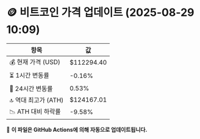 # 🪙 비트코인 가격 업데이트 (2025-08-29 10:09)

| 항목                | 값 |
|--------------------|----------------|
| 💰 현재 가격 (USD) | $112294.40 |
| ⏳ 1시간 변동률    | -0.16% |
| 📆 24시간 변동률   | 0.53% |
| 🔝 역대 최고가 (ATH) | $124167.01 |
| 📉 ATH 대비 하락률 | -9.58% |

🔄 **이 파일은 GitHub Actions에 의해 자동으로 업데이트됩니다.**

